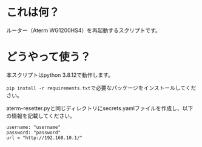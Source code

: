 # これは何？

ルーター（Aterm WG1200HS4）を再起動するスクリプトです。

# どうやって使う？

本スクリプトはpython 3.8.12で動作します。

`pip install -r requirements.txt`で必要なパッケージをインストールしてください。

aterm-resetter.pyと同じディレクトリにsecrets.yamlファイルを作成し、以下の情報を記載してください。

```
username: "username"
password: "password"
url = "http://192.168.10.1/"
```
